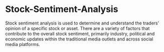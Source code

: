 # Stock-Sentiment-Analysis
Stock sentiment analysis is used to determine and understand the traders’ opinion of a specific stock or asset. There are a variety of factors that contribute to the overall stock sentiment, primarily industry, political and economic updates within the traditional media outlets and across social media platforms.
